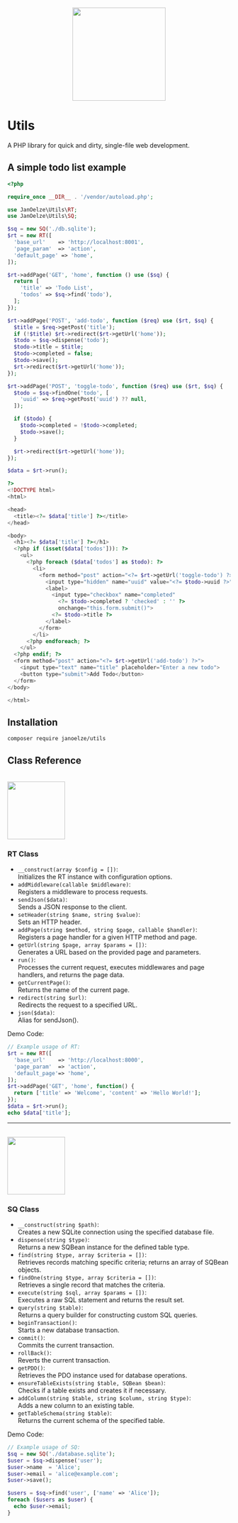 <p align="center">
  <br>
  <img width="210" src="https://i.imgur.com/19k2dv6.png" />
  <br>
</p>

# Utils

A PHP library for quick and dirty, single-file web development.

## A simple todo list example

```php
<?php

require_once __DIR__ . '/vendor/autoload.php';

use JanOelze\Utils\RT;
use JanOelze\Utils\SQ;

$sq = new SQ('./db.sqlite');
$rt = new RT([
  'base_url'    => 'http://localhost:8001',
  'page_param'  => 'action',
  'default_page' => 'home',
]);

$rt->addPage('GET', 'home', function () use ($sq) {
  return [
    'title' => 'Todo List',
    'todos' => $sq->find('todo'),
  ];
});

$rt->addPage('POST', 'add-todo', function ($req) use ($rt, $sq) {
  $title = $req->getPost('title');
  if (!$title) $rt->redirect($rt->getUrl('home'));
  $todo = $sq->dispense('todo');
  $todo->title = $title;
  $todo->completed = false;
  $todo->save();
  $rt->redirect($rt->getUrl('home'));
});

$rt->addPage('POST', 'toggle-todo', function ($req) use ($rt, $sq) {
  $todo = $sq->findOne('todo', [
    'uuid' => $req->getPost('uuid') ?? null,
  ]);

  if ($todo) {
    $todo->completed = !$todo->completed;
    $todo->save();
  }

  $rt->redirect($rt->getUrl('home'));
});

$data = $rt->run();

?>
<!DOCTYPE html>
<html>

<head>
  <title><?= $data['title'] ?></title>
</head>

<body>
  <h1><?= $data['title'] ?></h1>
  <?php if (isset($data['todos'])): ?>
    <ul>
      <?php foreach ($data['todos'] as $todo): ?>
        <li>
          <form method="post" action="<?= $rt->getUrl('toggle-todo') ?>">
            <input type="hidden" name="uuid" value="<?= $todo->uuid ?>">
            <label>
              <input type="checkbox" name="completed"
                <?= $todo->completed ? 'checked' : '' ?>
                onchange="this.form.submit()">
              <?= $todo->title ?>
            </label>
          </form>
        </li>
      <?php endforeach; ?>
    </ul>
  <?php endif; ?>
  <form method="post" action="<?= $rt->getUrl('add-todo') ?>">
    <input type="text" name="title" placeholder="Enter a new todo">
    <button type="submit">Add Todo</button>
  </form>
</body>

</html>
```

## Installation

```bash
composer require janoelze/utils
```

## Class Reference

<p align="left">
  <br>
  <img width="130" src="https://i.imgur.com/FIrFwWF.png" />
  <br>
</p>

### RT Class
- `__construct(array $config = [])`:<br>
  Initializes the RT instance with configuration options.
- `addMiddleware(callable $middleware)`:<br>
  Registers a middleware to process requests.
- `sendJson($data)`:<br>
  Sends a JSON response to the client.
- `setHeader(string $name, string $value)`:<br>
  Sets an HTTP header.
- `addPage(string $method, string $page, callable $handler)`:<br>
  Registers a page handler for a given HTTP method and page.
- `getUrl(string $page, array $params = [])`:<br>
  Generates a URL based on the provided page and parameters.
- `run()`:<br>
  Processes the current request, executes middlewares and page handlers, and returns the page data.
- `getCurrentPage()`:<br>
  Returns the name of the current page.
- `redirect(string $url)`:<br>
  Redirects the request to a specified URL.
- `json($data)`:<br>
  Alias for sendJson().

Demo Code:
```php
// Example usage of RT:
$rt = new RT([
  'base_url'    => 'http://localhost:8000',
  'page_param'  => 'action',
  'default_page'=> 'home',
]);
$rt->addPage('GET', 'home', function() {
  return ['title' => 'Welcome', 'content' => 'Hello World!'];
});
$data = $rt->run();
echo $data['title'];
```

<hr>

<p align="left">
  <br>
  <img width="130" src="https://i.imgur.com/w1zi5mG.png" />
  <br>
</p>

### SQ Class
- `__construct(string $path)`:<br>
  Creates a new SQLite connection using the specified database file.
- `dispense(string $type)`:<br>
  Returns a new SQBean instance for the defined table type.
- `find(string $type, array $criteria = [])`:<br>
  Retrieves records matching specific criteria; returns an array of SQBean objects.
- `findOne(string $type, array $criteria = [])`:<br>
  Retrieves a single record that matches the criteria.
- `execute(string $sql, array $params = [])`:<br>
  Executes a raw SQL statement and returns the result set.
- `query(string $table)`:<br>
  Returns a query builder for constructing custom SQL queries.
- `beginTransaction()`:<br>
  Starts a new database transaction.
- `commit()`:<br>
  Commits the current transaction.
- `rollBack()`:<br>
  Reverts the current transaction.
- `getPDO()`:<br>
  Retrieves the PDO instance used for database operations.
- `ensureTableExists(string $table, SQBean $bean)`:<br>
  Checks if a table exists and creates it if necessary.
- `addColumn(string $table, string $column, string $type)`:<br>
  Adds a new column to an existing table.
- `getTableSchema(string $table)`:<br>
  Returns the current schema of the specified table.

Demo Code:
```php
// Example usage of SQ:
$sq = new SQ('./database.sqlite');
$user = $sq->dispense('user');
$user->name  = 'Alice';
$user->email = 'alice@example.com';
$user->save();

$users = $sq->find('user', ['name' => 'Alice']);
foreach ($users as $user) {
  echo $user->email;
}
```